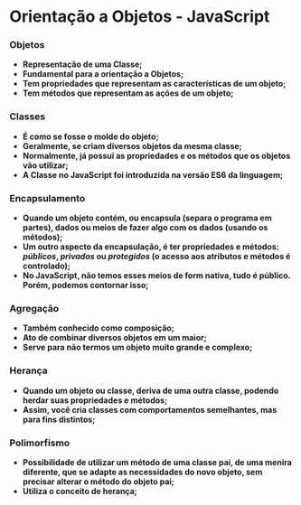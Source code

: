 # Orientação a Objetos - JavaScript

### Objetos

- **Representação de uma Classe;**
- **Fundamental para a orientação a Objetos;**
- **Tem propriedades que representam as características de um objeto;**
- **Tem métodos que representam as ações de um objeto;**



### Classes

- **É como se fosse o molde do objeto;**
- **Geralmente, se criam diversos objetos da mesma classe;**
- **Normalmente, já possui as propriedades e os métodos que os objetos vão utilizar;**
- **A Classe no JavaScript foi introduzida na versão ES6 da linguagem;**



### Encapsulamento

- **Quando um objeto contém, ou encapsula (separa o programa em partes), dados ou meios de fazer algo com os dados (usando os métodos);**
- **Um outro aspecto da encapsulação, é ter propriedades e métodos: _públicos_, _privados_ ou _protegidos_ (o acesso aos atributos e métodos é controlado);**
- **No JavaScript, não temos esses meios de form nativa, tudo é público. Porém, podemos contornar isso;**



### Agregação

- **Também conhecido como composição;**
- **Ato de combinar diversos objetos em um maior;**
- **Serve para não termos um objeto muito grande e complexo;**



### Herança

- **Quando um objeto ou classe, deriva de uma outra classe, podendo herdar suas propriedades e métodos;**
- **Assim, você cria classes com comportamentos semelhantes, mas para fins distintos;**



### Polimorfismo

- **Possibilidade de utilizar um método de uma classe pai, de uma menira diferente, que se adapte as necessidades do novo objeto, sem precisar alterar o método do objeto pai;**
- **Utiliza o conceito de herança;**

